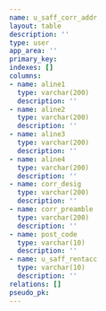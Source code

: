 ```yaml
---
name: u_saff_corr_addr
layout: table
description: ''
type: user
app_area: ''
primary_key: 
indexes: []
columns:
- name: aline1
  type: varchar(200)
  description: ''
- name: aline2
  type: varchar(200)
  description: ''
- name: aline3
  type: varchar(200)
  description: ''
- name: aline4
  type: varchar(200)
  description: ''
- name: corr_desig
  type: varchar(200)
  description: ''
- name: corr_preamble
  type: varchar(200)
  description: ''
- name: post_code
  type: varchar(10)
  description: ''
- name: u_saff_rentacc
  type: varchar(10)
  description: ''
relations: []
pseudo_pk: 
---
```


